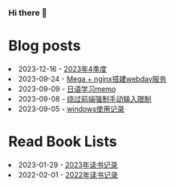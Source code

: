 ### Hi there 👋

<!--
**deletefromuser/deletefromuser** is a ✨ _special_ ✨ repository because its `README.md` (this file) appears on your GitHub profile.

Here are some ideas to get you started:

- 🔭 I’m currently working on ...
- 🌱 I’m currently learning ...
- 👯 I’m looking to collaborate on ...
- 🤔 I’m looking for help with ...
- 💬 Ask me about ...
- 📫 How to reach me: ...
- 😄 Pronouns: ...
- ⚡ Fun fact: ...
-->

# Blog posts
<!-- BLOG-POST-LIST:START -->
<li>2023-12-16 - <a href="https://deletefromuser.github.io/watch/2023100101/" rel="nofollow">2023年4季度</a></li><li>2023-09-24 - <a href="https://deletefromuser.github.io/tip/2023092401/" rel="nofollow">Mega + nginx搭建webdav服务</a></li><li>2023-09-09 - <a href="https://deletefromuser.github.io/jpns/2023090802/" rel="nofollow">日语学习memo</a></li><li>2023-09-08 - <a href="https://deletefromuser.github.io/tip/2023090801/" rel="nofollow">绕过前端强制手动输入限制</a></li><li>2023-09-05 - <a href="https://deletefromuser.github.io/bash/2023090501/" rel="nofollow">windows使用记录</a></li>
<!-- BLOG-POST-LIST:END -->

# Read Book Lists
<!-- READ-BOOK-LIST:START -->
<li>2023-01-29 - <a href="https://deletefromuser.github.io/read/2023012901/" rel="nofollow">2023年读书记录</a></li><li>2022-02-01 - <a href="https://deletefromuser.github.io/read/2022030701/" rel="nofollow">2022年读书记录</a></li>
<!-- READ-BOOK-LIST:END -->
